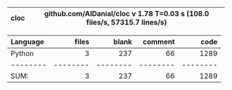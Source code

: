 cloc|github.com/AlDanial/cloc v 1.78  T=0.03 s (108.0 files/s, 57315.7 lines/s)
--- | ---

Language|files|blank|comment|code
:-------|-------:|-------:|-------:|-------:
Python|3|237|66|1289
--------|--------|--------|--------|--------
SUM:|3|237|66|1289
